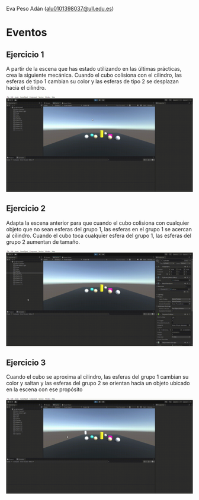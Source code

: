 Eva Peso Adán (alu0101398037@ull.edu.es)
# Eventos
## Ejercicio 1
A partir de la escena que has estado utilizando en las últimas prácticas, crea la siguiente mecánica. Cuando el cubo colisiona con el cilindro, las esferas de tipo 1 cambian su color y las esferas de tipo 2 se desplazan hacia el cilindro.

![Pic](img/ejercicio1.gif)

## Ejercicio 2
Adapta la escena anterior para que cuando el cubo colisiona con cualquier objeto que no sean esferas del grupo 1, las esferas en el grupo 1 se acercan al cilindro. Cuando el cubo toca cualquier esfera del grupo 1, las esferas del grupo 2 aumentan de tamaño.

![Pic](img/ejercicio2.gif)

## Ejercicio 3
Cuando el cubo se aproxima al cilindro, las esferas del grupo 1 cambian su color y saltan y las esferas del grupo 2 se orientan hacia un objeto ubicado en la escena con ese propósito

![Pic](img/ejercicio3.gif)
